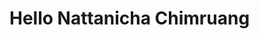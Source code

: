<!DOCTYPE html>
<html>
<head>
  <title>Hello Page</title>
</head>
<body>
  <h1>Hello Nattanicha Chimruang</h1>
</body>
</html>
